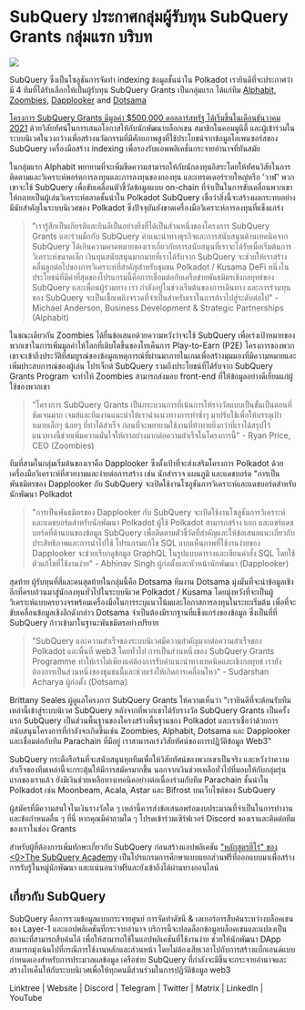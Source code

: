 # SubQuery ประกาศกลุ่มผู้รับทุน SubQuery Grants กลุ่มแรก บริบท

![](https://miro.medium.com/max/1400/1*qp0hhPcvodDIMmVScohSnw.png)

SubQuery ซึ่งเป็นโซลูชันการจัดทำ indexing ข้อมูลชั้นนำใน Polkadot เรายินดีที่จะประกาศว่ามี 4 ทีมที่ได้รับเลือกให้เป็นผู้รับทุน SubQuery Grants เป็นกลุ่มแรก ได้แก่ทีม [Alphabit](https://www.polkadata.xyz/), [Zoombies](https://zoombies.world), [Dapplooker](https://dapplooker.com/) and [Dotsama](http://dotsama.ai/)

[โครงการ SubQuery Grants มีมูลค่า $500,000 ดอลลาร์สหรัฐ ได้เริ่มขึ้นในเดือนธันวาคม 2021](./20211222-grants.md) ด้วยวิสัยทัศน์ในการเสนอโอกาสให้กับนักพัฒนาบล็อกเชน สมาชิกในคอมมูนิตี้ และผู้เข้าร่วมในระบบนิเวศในวงกว้างเพื่อสร้างนวัตกรรมที่มีศักยภาพสูงที่ใช้ประโยชน์จากข้อมูลโอเพนซอร์สของ SubQuery เครื่องมือสร้าง indexing เพื่อรองรับแอพพลิเคชั่นกระจายอำนาจที่ทันสมัย

ในกลุ่มแรก Alphabit พยายามที่จะเพิ่มขีดความสามารถให้กับนักลงทุนอิสระโดยให้ทัศนวิสัยในการติดตามและวิเคราะห์พอร์ตการลงทุนและการลงทุนของกองทุน และเทรดเดอร์รายใหญ่หรือ 'วาฬ' พวกเขาจะใช้ SubQuery เพื่อขับเคลื่อนตัวชี้วัดข้อมูลแบบ on-chain ที่จำเป็นในการขับเคลื่อนพวกเขาให้กลายเป็นผู้เล่นวิเคราะห์ตลาดชั้นนำใน Polkadot SubQuery เชื่อว่าสิ่งนี้จะสร้างผลกระทบอย่างมีนัยสำคัญในระบบนิเวศของ Polkadot ซึ่งปัจจุบันยังขาดเครื่องมือวิเคราะห์การลงทุนที่แข็งแกร่ง

> "เรารู้สึกเป็นเกียรติและยินดีเป็นอย่างยิ่งที่ได้เป็นส่วนหนึ่งของโครงการ SubQuery Grants และร่วมมือกับ SubQuery คำแนะนำทางธุรกิจและการสนับสนุนด้านเทคนิคจาก SubQuery ได้เกินความคาดหมายของเราเกี่ยวกับการสนับสนุนที่เราจะได้รับเมื่อเริ่มต้นการวิเคราะห์ขนาดเล็ก เงินทุนสนับสนุนมากมายที่เราได้รับจาก SubQuery จะช่วยให้เราสร้างคลื่นลูกต่อไปของการวิเคราะห์ที่สำคัญสำหรับชุมชน Polkadot / Kusama DeFi  หนึ่งในประโยชน์ที่มีค่าที่สุดของโปรแกรมนี้คือการเชื่อมต่อกับเครือข่ายพันธมิตรเชิงกลยุทธ์ของ SubQuery และเพื่อนผู้ร่วมทาง เรา กำลังอยู่ในช่วงเริ่มต้นของการเดินทาง และการร่วมทุนของ SubQuery จะเป็นเชื้อเพลิงจรวดที่จำเป็นสำหรับเราในการก้าวไปสู่ระดับต่อไป" - Michael Anderson, Business Development & Strategic Partnerships (Alphabit)

ในขณะเดียวกัน Zoombies ได้ยื่นข้อเสนอด้วยความหวังว่าจะใช้ SubQuery เพื่อเร่งเป้าหมายของพวกเขาในการเพิ่มมูลค่าให้โลกที่เติบโตขึ้นของโทเค็นการ Play-to-Earn (P2E) โครงการของพวกเขาจะเข้าถึงประวัติที่สมบูรณ์ของข้อมูลเหตุการณ์ที่ผ่านมาภายในเกมเพื่อสร้างมุมมองที่มีความหมายและเพิ่มประสบการณ์ของผู้เล่น โปรเจ็กต์ SubQuery รวมถึงประโยชน์ที่ได้รับจาก SubQuery Grants Program จะทำให้ Zoombies สามารถส่งมอบ front-end ที่ให้ข้อมูลอย่างดีเยี่ยมแก่ผู้ใช้ของพวกเขา

> "โครงการ SubQuery Grants เป็นกระบวนการที่เน้นการให้รางวัลแบบเป็นขั้นเป็นตอนที่ชัดเจนมาก เจมส์และทีมงานแนะนำให้เรานำแนวทางการทำซ้ำๆ มาปรับใช้เพื่อให้บรรลุเป้าหมายเล็กๆ น้อยๆ ที่ทำได้สำเร็จ ก่อนที่จะพยายามใช้งานที่ท้าทายยิ่งกว่าที่เราได้สรุปไว้ แนวทางนี้ช่วยเพิ่มความมั่นใจให้เราอย่างมากต่อความสำเร็จในโครงการนี้" - Ryan Price, CEO (Zoombies)

ทีมที่สามในกลุ่มเริ่มต้นของเราคือ Dapplooker ซึ่งตั้งเป้าที่จะส่งเสริมโครงการ Polkadot ด้วยเครื่องมือวิเคราะห์ที่สวยงามและง่ายต่อการสร้าง เช่น นักสำรวจ แผนภูมิ และแดชบอร์ด "การเป็นพันธมิตรของ Dapplooker กับ SubQuery จะเปิดใช้งานโซลูชันการวิเคราะห์และแดชบอร์ดสำหรับนักพัฒนา Polkadot

> "การเป็นพันธมิตรของ Dapplooker กับ SubQuery จะเปิดใช้งานโซลูชันการวิเคราะห์และแดชบอร์ดสำหรับนักพัฒนา Polkadot ผู้ใช้ Polkadot สามารถสร้าง แยก และแชร์แดชบอร์ดที่ด้านบนของข้อมูล SubQuery เพื่อติดตามตัวชี้วัดที่สำคัญและให้ข้อเสนอแนะเกี่ยวกับประสิทธิภาพและการนำไปใช้ โปรแกรมแก้ไข SQL แบบเห็นภาพที่ใช้งานง่ายของ Dapplooker จะช่วยเรียกดูข้อมูล GraphQL ในรูปแบบตารางและเขียนคำสั่ง SQL โดยใช้ตัวแก้ไขที่ใช้งานง่าย"</em> - Abhinav Singh ผู้ก่อตั้งและหัวหน้านักพัฒนา (Dapplooker)

สุดท้าย ผู้รับทุนที่สี่และคนสุดท้ายในกลุ่มนี้คือ Dotsama ทีมงาน Dotsama มุ่งมั่นที่จะนำข้อมูลเชิงลึกที่ครบถ้วนมาสู่นักลงทุนทั่วไปในระบบนิเวศ Polkadot / Kusama โดยมุ่งหวังที่จะเป็นผู้วิเคราะห์แบบครบวงจรพร้อมเครื่องมือในการระบุแนวโน้มและโอกาสการลงทุนในระยะเริ่มต้น เพื่อที่จะขับเคลื่อนข้อมูลเชิงลึกดังกล่าว Dotsama จำเป็นต้องมีรากฐานที่แข็งแกร่งของข้อมูล ซึ่งเป็นที่ที่ SubQuery ก้าวเข้ามาในฐานะพันธมิตรอย่างปริยาย

> "SubQuery และความสำเร็จของระบบนิเวศมีความสำคัญมากต่อความสำเร็จของ Polkadot และพื้นที่ web3 โดยทั่วไป การเป็นส่วนหนึ่งของ SubQuery Grants Programme ทำให้เราไม่เพียงแค่ต้องการรับคำแนะนำทางเทคนิคและเชิงกลยุทธ์ เรายังต้องการเป็นส่วนหนึ่งของชุมชนนี้และช่วยเร่งให้เกิดการเคลื่อนไหว"</em> - Sudarshan Acharya ผู้ก่อตั้ง (Dotsama)

Brittany Seales ผู้ดูแลโครงการ SubQuery Grants ให้ความเห็นว่า "เรายินดีที่จะต้อนรับทีมเหล่านี้เข้าสู่ระบบนิเวศ SubQuery หลังจากที่พวกเขาได้รับรางวัล SubQuery Grants เป็นครั้งแรก SubQuery เป็นส่วนพื้นฐานของโครงสร้างพื้นฐานของ Polkadot และเราเชื่อว่าด้วยการสนับสนุนโครงการที่กำลังจะเกิดขึ้นเช่น Zoombies, Alphabit, Dotsama และ Dapplooker และเชื่อมต่อกับทีม Parachain ที่มีอยู่ เราสามารถเร่งวิสัยทัศน์ของการปฏิวัติข้อมูล Web3"

SubQuery กระตือรือร้นที่จะสนับสนุนทุกทีมเพื่อให้วิสัยทัศน์ของพวกเขาเป็นจริง และหวังว่าความสำเร็จของทีมเหล่านี้จะกระตุ้นให้มีการสมัครมากขึ้น นอกจากเงินช่วยเหลือทั่วไปที่มอบให้กับกลุ่มรุ่นแรกของเราแล้ว ยังมีเงินช่วยเหลือทางเทคนิคอย่างต่อเนื่องร่วมกับทีม Parachain ชั้นนำใน Polkadot เช่น Moonbeam, Acala, Astar และ Bifrost บนเว็บไซต์ของ SubQuery

ผู้สมัครที่มีความสนใจในเงินรางวัลใด ๆ เหล่านี้ควรส่งข้อเสนอพร้อมงบประมาณที่จำเป็นในการทำงานและข้อกำหนดอื่น ๆ ที่นี่  หากคุณมีคำถามใด ๆ โปรดเข้าร่วมเซิร์ฟเวอร์ Discord ของเราและติดต่อทีมของเราในช่อง Grants

สำหรับผู้ที่ต้องการเพิ่มทักษะเกี่ยวกับ SubQuery ก่อนสร้างแอปพลิเคชัน ["หลักสูตรฮีโร่" ของ <0>The SubQuery Academy](./20211018-subquery-launches-the-subquery-academy.md) เป็นโปรแกรมการศึกษาแบบแยกส่วนฟรีที่ออกแบบมาเพื่อสร้าง การรับรู้ในหมู่นักพัฒนา และแน่นอนว่าฟรีและยังเข้าถึงได้ผ่านทางออนไลน์

## เกี่ยวกับ SubQuery

SubQuery คือการรวมข้อมูลแบบกระจายศูนย์ การจัดทำดัชนี & เลเยอร์การสืบค้นระหว่างบล็อคเชนของ Layer-1 และแอปพลิเคชันที่กระจายอำนาจ บริการนี้จะปลดล็อกข้อมูลบล็อคเชนและแปลงเป็นสถานะที่สามารถสืบค้นได้ เพื่อให้สามารถใช้ในแอปพลิเคชันที่ใช้งานง่าย ช่วยให้นักพัฒนา DApp สามารถมุ่งเน้นไปที่กรณีการใช้งานหลักและส่วนหน้า โดยไม่ต้องเสียเวลาไปกับการสร้างแบ็กเอนด์แบบกำหนดเองสำหรับการประมวลผลข้อมูล เครือข่าย SubQuery ที่กำลังจะมีขึ้นจะกระจายอำนาจและสร้างโทเค็นให้กับระบบนิเวศเพื่อให้ทุกคนมีส่วนร่วมในการปฏิวัติข้อมูล web3

Linktree | Website | Discord | Telegram | Twitter | Matrix | LinkedIn | YouTube
